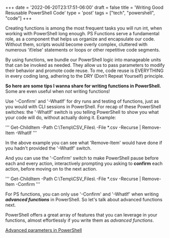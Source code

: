 +++
date = '2022-06-20T23:17:51-06:00'
draft = false
title = 'Writing Good Resusable PowerShell Code'
type = 'post'
tags = ["tech", "powershell", "code"]
+++


Creating functions is among the most frequent tasks you will run int, when working with PowerShell long enough. PS Functions serve a fundamental role, as a component that helps us organize and encapsulate our code. Without them, scripts would become overly complex, cluttered with numerous 'if/else' statements or loops or other repetitive code segments.<br />

By using functions, we bundle our PowerShell logic into manageable units that can be invoked as needed. They allow us to pass parameters to modify their behavior and promote code reuse. To me, code reuse is EVERYTHING in every coding lang, adhering to the DRY (Don’t Repeat Yourself) principle.<br />

<b>So here are some tips I wanna share for writing functions in PowerShell.</b>  Some are even useful when <i>not</i> writing functions!<br />


Use '-Confirm' and '-WhatIf' for dry runs and testing of functions, just as you would with CLI sessions in PowerShell.  For recap of these PowerShell switches: the '-WhatIf' switch is you telling PowerShell to show you what your code will do, without actually doing it. Example:<br />

'''
Get-ChildItem -Path C:\Temp\CSV_Files\ -File *.csv -Recurse | Remove-Item -WhatIf
'''

In the above example you can see what 'Remove-Item' would have done if you hadn't provided the '-WhatIf' switch.<br />

And you can use the '-Confirm' switch to make PowerShell pause before each and every action, interactively prompting you asking to <b>confirm</b> each action, before moving on to the next action.<br />

'''
Get-ChildItem -Path C:\Temp\CSV_Files\ -File *.csv -Recurse | Remove-Item -Confirm
'''

For PS functions, you can only use '-Confirm' and '-WhatIf' when writing <i><b>advanced functions</b></i> in PowerShell.  So let's talk about advanced functions next.<br />

PowerShell offers a great array of features that you can leverage in your functions, almost effortlessly if you write them as <i>advanced functions</i>.

<a href="https://learn.microsoft.com/en-us/powershell/module/microsoft.powershell.core/about/about_functions_advanced_parameters?view=powershell-7.4&viewFallbackFrom=powershell-6">Advanced parameters in PowerShell</a>